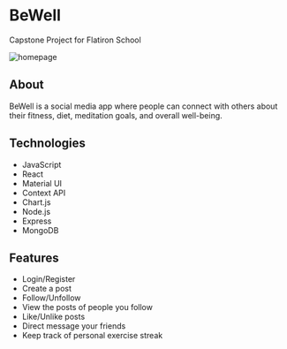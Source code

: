 # BeWell
Capstone Project for Flatiron School


![homepage](https://media.discordapp.net/attachments/887887430475186176/905323231236464660/unknown.png?width=1575&height=864)


## About

BeWell is a social media app where people can connect with others about their fitness, diet, meditation goals, and overall well-being.

## Technologies
- JavaScript
- React
- Material UI
- Context API
- Chart.js
- Node.js
- Express
- MongoDB

## Features 
- Login/Register
- Create a post
- Follow/Unfollow
- View the posts of people you follow
- Like/Unlike posts
- Direct message your friends
- Keep track of personal exercise streak
